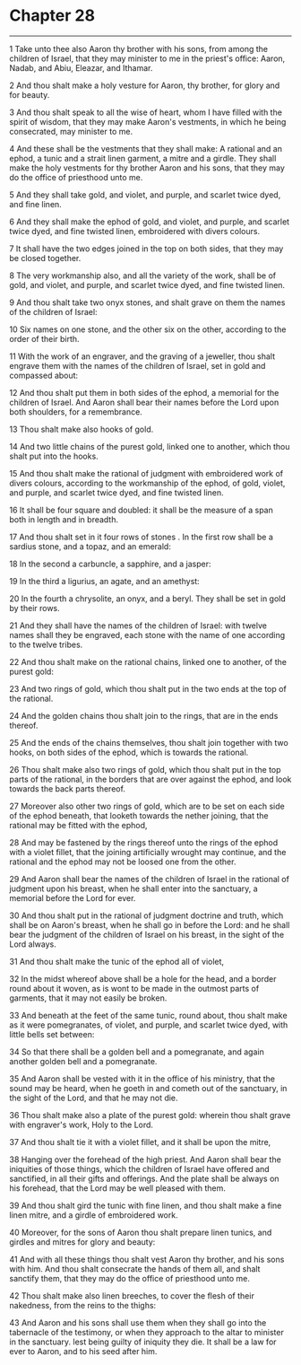 # Chapter 28

***

1 Take unto thee also Aaron thy brother with his sons, from among the children of Israel, that they may minister to me in the priest's office: Aaron, Nadab, and Abiu, Eleazar, and Ithamar.

2 And thou shalt make a holy vesture for Aaron, thy brother, for glory and for beauty.

3 And thou shalt speak to all the wise of heart, whom I have filled with the spirit of wisdom, that they may make Aaron's vestments, in which he being consecrated, may minister to me.

4 And these shall be the vestments that they shall make: A rational and an ephod, a tunic and a strait linen garment, a mitre and a girdle. They shall make the holy vestments for thy brother Aaron and his sons, that they may do the office of priesthood unto me.

5 And they shall take gold, and violet, and purple, and scarlet twice dyed, and fine linen.

6 And they shall make the ephod of gold, and violet, and purple, and scarlet twice dyed, and fine twisted linen, embroidered with divers colours.

7 It shall have the two edges joined in the top on both sides, that they may be closed together.

8 The very workmanship also, and all the variety of the work, shall be of gold, and violet, and purple, and scarlet twice dyed, and fine twisted linen.

9 And thou shalt take two onyx stones, and shalt grave on them the names of the children of Israel:

10 Six names on one stone, and the other six on the other, according to the order of their birth.

11 With the work of an engraver, and the graving of a jeweller, thou shalt engrave them with the names of the children of Israel, set in gold and compassed about:

12 And thou shalt put them in both sides of the ephod, a memorial for the children of Israel. And Aaron shall bear their names before the Lord upon both shoulders, for a remembrance.

13 Thou shalt make also hooks of gold.

14 And two little chains of the purest gold, linked one to another, which thou shalt put into the hooks.

15 And thou shalt make the rational of judgment with embroidered work of divers colours, according to the workmanship of the ephod, of gold, violet, and purple, and scarlet twice dyed, and fine twisted linen.

16 It shall be four square and doubled: it shall be the measure of a span both in length and in breadth.

17 And thou shalt set in it four rows of stones . In the first row shall be a sardius stone, and a topaz, and an emerald:

18 In the second a carbuncle, a sapphire, and a jasper:

19 In the third a ligurius, an agate, and an amethyst:

20 In the fourth a chrysolite, an onyx, and a beryl. They shall be set in gold by their rows.

21 And they shall have the names of the children of Israel: with twelve names shall they be engraved, each stone with the name of one according to the twelve tribes.

22 And thou shalt make on the rational chains, linked one to another, of the purest gold:

23 And two rings of gold, which thou shalt put in the two ends at the top of the rational.

24 And the golden chains thou shalt join to the rings, that are in the ends thereof.

25 And the ends of the chains themselves, thou shalt join together with two hooks, on both sides of the ephod, which is towards the rational.

26 Thou shalt make also two rings of gold, which thou shalt put in the top parts of the rational, in the borders that are over against the ephod, and look towards the back parts thereof.

27 Moreover also other two rings of gold, which are to be set on each side of the ephod beneath, that looketh towards the nether joining, that the rational may be fitted with the ephod,

28 And may be fastened by the rings thereof unto the rings of the ephod with a violet fillet, that the joining artificially wrought may continue, and the rational and the ephod may not be loosed one from the other.

29 And Aaron shall bear the names of the children of Israel in the rational of judgment upon his breast, when he shall enter into the sanctuary, a memorial before the Lord for ever.

30 And thou shalt put in the rational of judgment doctrine and truth, which shall be on Aaron's breast, when he shall go in before the Lord: and he shall bear the judgment of the children of Israel on his breast, in the sight of the Lord always.

31 And thou shalt make the tunic of the ephod all of violet,

32 In the midst whereof above shall be a hole for the head, and a border round about it woven, as is wont to be made in the outmost parts of garments, that it may not easily be broken.

33 And beneath at the feet of the same tunic, round about, thou shalt make as it were pomegranates, of violet, and purple, and scarlet twice dyed, with little bells set between:

34 So that there shall be a golden bell and a pomegranate, and again another golden bell and a pomegranate.

35 And Aaron shall be vested with it in the office of his ministry, that the sound may be heard, when he goeth in and cometh out of the sanctuary, in the sight of the Lord, and that he may not die.

36 Thou shalt make also a plate of the purest gold: wherein thou shalt grave with engraver's work, Holy to the Lord.

37 And thou shalt tie it with a violet fillet, and it shall be upon the mitre,

38 Hanging over the forehead of the high priest. And Aaron shall bear the iniquities of those things, which the children of Israel have offered and sanctified, in all their gifts and offerings. And the plate shall be always on his forehead, that the Lord may be well pleased with them.

39 And thou shalt gird the tunic with fine linen, and thou shalt make a fine linen mitre, and a girdle of embroidered work.

40 Moreover, for the sons of Aaron thou shalt prepare linen tunics, and girdles and mitres for glory and beauty:

41 And with all these things thou shalt vest Aaron thy brother, and his sons with him. And thou shalt consecrate the hands of them all, and shalt sanctify them, that they may do the office of priesthood unto me.

42 Thou shalt make also linen breeches, to cover the flesh of their nakedness, from the reins to the thighs:

43 And Aaron and his sons shall use them when they shall go into the tabernacle of the testimony, or when they approach to the altar to minister in the sanctuary. lest being guilty of iniquity they die. It shall be a law for ever to Aaron, and to his seed after him.

